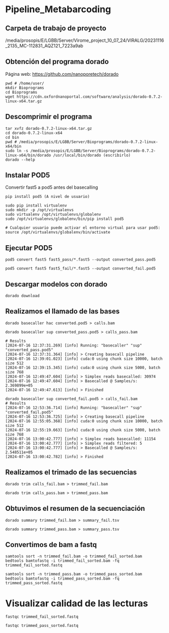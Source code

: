 # Pipeline_Metabarcoding

## Carpeta de trabajo de proyecto

/media/prosopis/E/LGBB/Server/Virome_project_10_07_24/VIRALG/20231116_2135_MC-112831_AQZ121_7223a9ab

## Obtención del programa dorado

Página web: https://github.com/nanoporetech/dorado

```
pwd # /home/user/
mkdir Bioprograms
cd Bioprograms
wget https://cdn.oxfordnanoportal.com/software/analysis/dorado-0.7.2-linux-x64.tar.gz
```

## Descomprimir el programa

```
tar xvfz dorado-0.7.2-linux-x64.tar.gz
cd dorado-0.7.2-linux-x64
cd bin
pwd # /media/prosopis/E/LGBB/Server/Bioprograms/dorado-0.7.2-linux-x64/bin
sudo ln -s /media/prosopis/E/LGBB/Server/Bioprograms/dorado-0.7.2-linux-x64/bin/dorado /usr/local/bin/dorado (escribirlo)
dorado --help
```

## Instalar POD5

Convertir fast5 a pod5 antes del basecalling

```
pip install pod5 (A nivel de usuario)
```

```
sudo pip install virtualenv 
sudo mkdir -p /opt/virtualenvs
sudo virtualenv /opt/virtualenvs/globalenv
sudo /opt/virtualenvs/globalenv/bin/pip install pod5 

# Cualquier usuario puede activar el entorno virtual para usar pod5:
source /opt/virtualenvs/globalenv/bin/activate
```

## Ejecutar POD5

```
pod5 convert fast5 fast5_pass/*.fast5 --output converted_pass.pod5

pod5 convert fast5 fast5_fail/*.fast5 --output converted_fail.pod5
```

## Descargar modelos con dorado

```
dorado download
```

## Realizamos el llamado de las bases

```
dorado basecaller hac converted.pod5 > calls.bam
```

```
dorado basecaller sup converted_pass.pod5 > calls_pass.bam

# Results
[2024-07-16 12:37:31.269] [info] Running: "basecaller" "sup" "converted_pass.pod5"
[2024-07-16 12:37:31.364] [info] > Creating basecall pipeline
[2024-07-16 12:39:01.023] [info] cuda:0 using chunk size 10000, batch size 512
[2024-07-16 12:39:15.345] [info] cuda:0 using chunk size 5000, batch size 768
[2024-07-16 12:49:47.604] [info] > Simplex reads basecalled: 30974
[2024-07-16 12:49:47.604] [info] > Basecalled @ Samples/s: 2.369899e+05
[2024-07-16 12:49:47.613] [info] > Finished
```

```
dorado basecaller sup converted_fail.pod5 > calls_fail.bam
# Results
[2024-07-16 12:53:36.714] [info] Running: "basecaller" "sup" "converted_fail.pod5"
[2024-07-16 12:53:36.725] [info] > Creating basecall pipeline
[2024-07-16 12:55:05.368] [info] cuda:0 using chunk size 10000, batch size 512
[2024-07-16 12:55:19.663] [info] cuda:0 using chunk size 5000, batch size 768
[2024-07-16 13:00:42.777] [info] > Simplex reads basecalled: 11154
[2024-07-16 13:00:42.777] [info] > Simplex reads filtered: 5
[2024-07-16 13:00:42.777] [info] > Basecalled @ Samples/s: 2.548511e+05
[2024-07-16 13:00:42.782] [info] > Finished
```

## Realizamos el trimado de las secuencias

```
dorado trim calls_fail.bam > trimmed_fail.bam

dorado trim calls_pass.bam > trimmed_pass.bam
```

## Obtuvimos el resumen de la secuenciación 

```
dorado summary trimmed_fail.bam > summary_fail.tsv 

dorado summary trimmed_pass.bam > summary_pass.tsv 
```

## Convertimos de bam a fastq

```
samtools sort -n trimmed_fail.bam -o trimmed_fail_sorted.bam
bedtools bamtofastq -i trimmed_fail_sorted.bam -fq trimmed_fail_sorted.fastq
```

```
samtools sort -n trimmed_pass.bam -o trimmed_pass_sorted.bam
bedtools bamtofastq -i trimmed_pass_sorted.bam -fq trimmed_pass_sorted.fastq
```
# Visualizar calidad de las lecturas

```
fastqc trimmed_fail_sorted.fastq
```

```
fastqc trimmed_pass_sorted.fastq
```

